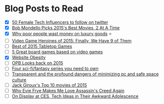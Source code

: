 # Blog Posts to Read

- [X] [50 Female Tech Influencers to follow on twitter](http://skillcrush.com/2015/11/04/50-female-tech-influencers-to-follow-on-twitter/)
- [X] [Bob Mondello Picks 2015's Best Movies, 2 At A Time](http://www.npr.org/2015/12/30/460844013/seeing-double-bob-mondello-picks-2015s-best-movies-two-at-a-time)
- [X] [Why poor people wast money on luxury goods](http://talkingpointsmemo.com/cafe/why-do-poor-people-waste-money-on-luxury-goods) :star:
- [ ] [Video Game Heroines of 2015: Finally, We Have 9 of Them](http://www.themarysue.com/video-game-heroines-of-2015/)
- [ ] [Best of 2015 Tabletop Games](http://entropymag.org/best-of-2015-tabletop-games/)
- [ ] [5 Great board games based on video games](http://geekandsundry.com/five-great-board-games-based-on-video-games/)
- [X] [Website Obesity](http://idlewords.com/talks/website_obesity.htm)
- [ ] [OPB Looks back on 2015](http://www.opb.org/news/series/greetings-northwest/)
- [ ] [Four sci-fi/fantasy series you need to own](http://geekandsundry.com/four-sci-fifantasy-series-you-need-to-own/)
- [ ] [Transparent and the profound dangers of minimizing pc and safe space culture](http://www.pajiba.com/think_pieces/transparent-and-the-profound-dangers-of-minimizing-pc-and-safe-space-culture.php)
- [ ] [Jack Giroux's Top 10 movies of 2015](http://www.slashfilm.com/jack-giroux-top-10-movies-of-2015/)
- [ ] [Why Evie Frye Makes Me Love Assassin's Creed Again](http://www.pastemagazine.com/articles/2016/01/ac-syndicate-feature.html)
- [ ] [On Display at CES, Tech Ideas in Their Awkward Adolescence](http://www.nytimes.com/2016/01/07/technology/on-display-at-ces-tech-ideas-in-their-awkward-adolescence.html)
